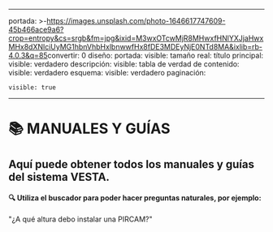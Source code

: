 * * *

portada: >-<https://images.unsplash.com/photo-1646617747609-45b466ace9a6?crop=entropy&cs=srgb&fm=jpg&ixid=M3wxOTcwMjR8MHwxfHNlYXJjaHwxMHx8dXNlciUyMG1hbnVhbHxlbnwwfHx8fDE3MDEyNjE0NTd8MA&ixlib=rb-4.0.3&q=85>convertir: 0
diseño: portada: visible: tamaño real: título principal: visible: verdadero descripción: visible: tabla de verdad de contenido: visible: verdadero esquema: visible: verdadero paginación:

    visible: true

* * *

# 📚 MANUALES Y GUÍAS

## Aquí puede obtener todos los manuales y guías del sistema VESTA.

#### 🔍 Utiliza el buscador para poder hacer preguntas naturales, por ejemplo:

"¿A qué altura debo instalar una PIRCAM?"
